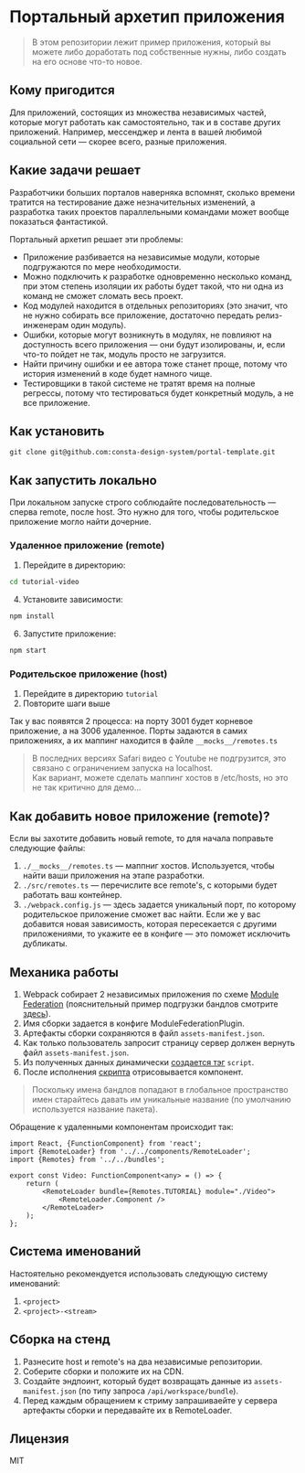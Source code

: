 # Портальный архетип приложения

> В этом репозитории лежит пример приложения, который вы можете либо доработать под собственные нужны, либо создать на его основе что-то новое.

## Кому пригодится

Для приложений, состоящих из множества независимых частей, которые могут работать как самостоятельно, так и в составе других приложений. Например, мессенджер и лента в вашей любимой социальной сети — скорее всего, разные приложения.

## Какие задачи решает

Разработчики больших порталов наверняка вспомнят, сколько времени тратится на тестирование даже незначительных изменений, а разработка таких проектов параллельными командами может вообще показаться фантастикой.

Портальный архетип решает эти проблемы:

* Приложение разбивается на независимые модули, которые подгружаются по мере необходимости.
* Можно подключить к разработке одновременно несколько команд, при этом степень изоляции их работы будет такой, что ни одна из команд не сможет сломать весь проект.
* Код модулей находится в отдельных репозиториях (это значит, что не нужно собирать все приложение, достаточно передать релиз-инженерам один модуль).
* Ошибки, которые могут возникнуть в модулях, не повлияют на доступность всего приложения — они будут изолированы, и, если что-то пойдет не так, модуль просто не загрузится.
* Найти причину ошибки и ее автора тоже станет проще, потому что история изменений в коде будет намного чище.
* Тестировщики в такой системе не тратят время на полные регрессы, потому что тестироваться будет конкретный модуль, а не все приложение.

## Как установить

```
git clone git@github.com:consta-design-system/portal-template.git
```

## Как запустить локально

При локальном запуске строго соблюдайте последовательность — сперва remote, после host. Это нужно для того, чтобы родительское приложение могло найти дочерние.

### Удаленное приложение (remote)

1. Перейдите в директорию:

```sh
cd tutorial-video
```

4. Установите зависимости:

```sh
npm install
```

6. Запустите приложение:

```sh
npm start
```

### Родительское приложение (host)

1. Перейдите в директорию `tutorial`
2. Повторите шаги выше

Так у вас появятся 2 процесса: на порту 3001 будет корневое приложение, а на 3006 удаленное.
Порты задаются в самих приложениях, а их маппинг находится в файле `__mocks__/remotes.ts`

> В последних версиях Safari видео с Youtube не подгрузится, это связано с ограничением запуска на localhost. <br />
> Как вариант, можете сделать маппинг хостов в /etc/hosts, но это не так критично для демо...

## Как добавить новое приложение (remote)?

Если вы захотите добавить новый remote, то для начала поправьте следующие файлы:

1. `./__mocks__/remotes.ts` — маппниг хостов. Используется, чтобы найти ваши приложения на этапе разработки.
2. `./src/remotes.ts` — перечислите все remote's, с которыми будет работать ваш контейнер.
3. `./webpack.config.js` — здесь задается уникальный порт, по которому родительское приложение сможет вас найти. 
Если же у вас добавится новая зависимость, которая пересекается с другими приложениями, то укажите ее в конфиге — это поможет исключить дубликаты.

## Механика работы

1. Webpack собирает 2 независимых приложения по схеме [Module Federation](https://webpack.js.org/concepts/module-federation/) (пояснительный пример подгрузки бандлов смотрите [здесь](https://github.com/monolithed/module-federation-loader)).
2. Имя сборки задается в конфиге ModuleFederationPlugin. 
3. Артефакты сборки сохраняются в файл `assets-manifest.json`.
4. Как только пользователь запросит страницу сервер должен вернуть файл `assets-manifest.json`.
5. Из полученных данных динамически [создается тэг](https://github.com/monolithed/module-federation-loader/blob/master/src/addScript.ts) `script`.
6. После исполнения [скрипта](https://github.com/monolithed/module-federation-loader/blob/master/src/remoteLoader.ts) отрисовывается компонент.

> Поскольку имена бандлов попадают в глобальное пространство имен старайтесь давать им уникальные название (по умолчанию используется название пакета).

Обращение к удаленными компонентам происходит так:

```tsx
import React, {FunctionComponent} from 'react';
import {RemoteLoader} from '../../components/RemoteLoader';
import {Remotes} from '../../bundles';

export const Video: FunctionComponent<any> = () => {
    return (
        <RemoteLoader bundle={Remotes.TUTORIAL} module="./Video">
            <RemoteLoader.Component />
        </RemoteLoader>
    );
};
```

## Система именований

Настоятельно рекомендуется использовать следующую систему именований:

1. `<project>`
2. `<project>-<stream>`

## Сборка на стенд

1. Разнесите host и remote's на два независимые репозитории.
2. Соберите сборки и положите их на CDN.
3. Создайте эндпоинт, который будет возвращать данные из `assets-manifest.json` (по типу запроса `/api/workspace/bundle`).
4. Перед каждым обращением к стриму запрашиваейте у сервера артефакты сборки и передавайте их в RemoteLoader.

## Лицензия

MIT
